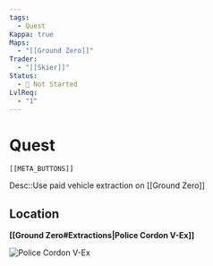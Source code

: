 ```yaml
---
tags:
  - Quest
Kappa: true
Maps:
  - "[[Ground Zero]]"
Trader:
  - "[[Skier]]"
Status:
  - 🛑 Not Started
LvlReq:
  - "1"
---
```

# Quest
```meta-bind-embed
[[META_BUTTONS]]
```

Desc::Use paid vehicle extraction on [[Ground Zero]]
## Location

**[[Ground Zero#Extractions|Police Cordon V-Ex]]**

![**Police Cordon V-Ex**](https://static.wikia.nocookie.net/escapefromtarkov_gamepedia/images/a/a8/Burning_Rubber_Map.png/revision/latest/scale-to-width-down/1000?cb=20240325022129)